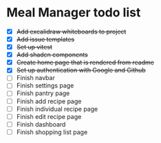# Meal Manager todo list
* [x] ~~Add excalidraw whiteboards to project~~
* [x] ~~Add issue templates~~
* [x] ~~Set up vitest~~
* [x] ~~Add shadcn components~~
* [x] ~~Create home page that is rendered from readme~~
* [x] ~~Set up authentication with Google and Github~~
* [ ] Finish navbar
* [ ] Finish settings page
* [ ] Finish pantry page
* [ ] Finish add recipe page
* [ ] Finish individual recipe page
* [ ] Finish edit recipe page
* [ ] Finish dashboard
* [ ] Finish shopping list page
